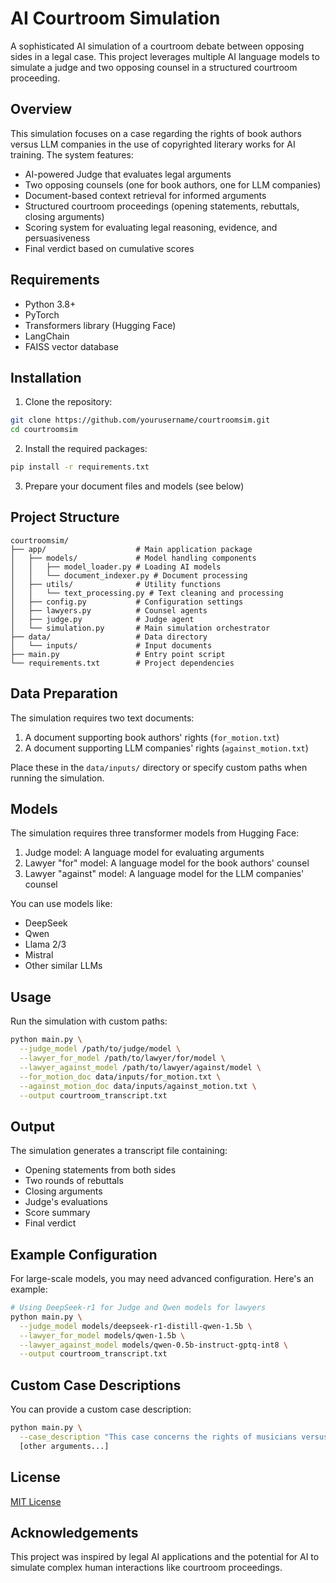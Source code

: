 # AI Courtroom Simulation

A sophisticated AI simulation of a courtroom debate between opposing sides in a legal case. This project leverages multiple AI language models to simulate a judge and two opposing counsel in a structured courtroom proceeding.

## Overview

This simulation focuses on a case regarding the rights of book authors versus LLM companies in the use of copyrighted literary works for AI training. The system features:

- AI-powered Judge that evaluates legal arguments
- Two opposing counsels (one for book authors, one for LLM companies)
- Document-based context retrieval for informed arguments
- Structured courtroom proceedings (opening statements, rebuttals, closing arguments)
- Scoring system for evaluating legal reasoning, evidence, and persuasiveness
- Final verdict based on cumulative scores

## Requirements

- Python 3.8+
- PyTorch
- Transformers library (Hugging Face)
- LangChain
- FAISS vector database

## Installation

1. Clone the repository:
```bash
git clone https://github.com/yourusername/courtroomsim.git
cd courtroomsim
```

2. Install the required packages:
```bash
pip install -r requirements.txt
```

3. Prepare your document files and models (see below)

## Project Structure

```
courtroomsim/
├── app/                    # Main application package
│   ├── models/             # Model handling components
│   │   ├── model_loader.py # Loading AI models
│   │   └── document_indexer.py # Document processing
│   ├── utils/              # Utility functions
│   │   └── text_processing.py # Text cleaning and processing
│   ├── config.py           # Configuration settings
│   ├── lawyers.py          # Counsel agents
│   ├── judge.py            # Judge agent
│   └── simulation.py       # Main simulation orchestrator
├── data/                   # Data directory
│   └── inputs/             # Input documents
├── main.py                 # Entry point script
└── requirements.txt        # Project dependencies
```

## Data Preparation

The simulation requires two text documents:

1. A document supporting book authors' rights (`for_motion.txt`)
2. A document supporting LLM companies' rights (`against_motion.txt`)

Place these in the `data/inputs/` directory or specify custom paths when running the simulation.

## Models

The simulation requires three transformer models from Hugging Face:

1. Judge model: A language model for evaluating arguments
2. Lawyer "for" model: A language model for the book authors' counsel
3. Lawyer "against" model: A language model for the LLM companies' counsel

You can use models like:
- DeepSeek
- Qwen
- Llama 2/3
- Mistral
- Other similar LLMs

## Usage

Run the simulation with custom paths:

```bash
python main.py \
  --judge_model /path/to/judge/model \
  --lawyer_for_model /path/to/lawyer/for/model \
  --lawyer_against_model /path/to/lawyer/against/model \
  --for_motion_doc data/inputs/for_motion.txt \
  --against_motion_doc data/inputs/against_motion.txt \
  --output courtroom_transcript.txt
```

## Output

The simulation generates a transcript file containing:
- Opening statements from both sides
- Two rounds of rebuttals
- Closing arguments
- Judge's evaluations
- Score summary
- Final verdict

## Example Configuration

For large-scale models, you may need advanced configuration. Here's an example:

```bash
# Using DeepSeek-r1 for Judge and Qwen models for lawyers
python main.py \
  --judge_model models/deepseek-r1-distill-qwen-1.5b \
  --lawyer_for_model models/qwen-1.5b \
  --lawyer_against_model models/qwen-0.5b-instruct-gptq-int8 \
  --output courtroom_transcript.txt
```

## Custom Case Descriptions

You can provide a custom case description:

```bash
python main.py \
  --case_description "This case concerns the rights of musicians versus streaming platforms..." \
  [other arguments...]
```

## License

[MIT License](LICENSE)

## Acknowledgements

This project was inspired by legal AI applications and the potential for AI to simulate complex human interactions like courtroom proceedings. 